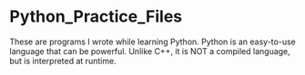 Python_Practice_Files
=====================

These are programs I wrote while learning Python. Python is an easy-to-use language that can be powerful. Unlike C++, it is NOT a compiled language, but is interpreted at runtime.
